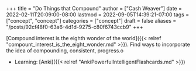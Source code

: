 +++
title = "Do Things that Compound"
author = ["Cash Weaver"]
date = 2022-02-11T20:09:00-08:00
lastmod = 2022-09-05T14:39:21-07:00
tags = ["concept", "concept"]
categories = ["concept"]
draft = false
aliases = "/posts/92cf48f0-63a6-4d1d-9275-c80f6743ccb9"
+++

[Compound interest is the eighth wonder of the world]({{< relref "compount_interest_is_the_eight_wonder.md" >}}). Find ways to incorporate the idea of compounding, consistent, progress.o

-   Learning: [Anki]({{< relref "AnkiPowerfulIntelligentFlashcards.md" >}})
